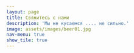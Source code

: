 ```yaml
---
layout: page
title: Свяжитесь с нами
description: 'Мы не кусаемся .... не сильно.'
image: assets/images/beer01.jpg
nav-menu: true
show_tile: true
---
```


<center>
<div id="zf_div__CF3Bq4V5j8DXmP9q61gbeJXacGNJQo_NFluA7VhN7I"></div>
<script type="text/javascript">(function() {
try{
var f = document.createElement("iframe");   
f.src = 'https://forms.zohopublic.eu/zohoform/form/ContactForm/formperma/_CF3Bq4V5j8DXmP9q61gbeJXacGNJQo_NFluA7VhN7I?zf_rszfm=1';
f.frameborder = 0;                                           
f.style.height="100%";
f.style.width="80%";
f.style.transition="all 0.5s ease";// No I18N
var d = document.getElementById("zf_div__CF3Bq4V5j8DXmP9q61gbeJXacGNJQo_NFluA7VhN7I");
d.appendChild(f);
window.addEventListener('message', function (){
var zf_ifrm_data = event.data.split("|");
var zf_perma = zf_ifrm_data[0];
var zf_ifrm_ht_nw = ( parseInt(zf_ifrm_data[1], 10) + 15 ) + "px";
var iframe = document.getElementById("zf_div__CF3Bq4V5j8DXmP9q61gbeJXacGNJQo_NFluA7VhN7I").getElementsByTagName("iframe")[0];
if ( (iframe.src).indexOf('formperma') > 0 && (iframe.src).indexOf(zf_perma) > 0 ) {
var prevIframeHeight = iframe.style.height;
if ( prevIframeHeight != zf_ifrm_ht_nw ) {
iframe.style.height = zf_ifrm_ht_nw;
}   
}
}, false);
}catch(e){}
})();</script>
</center>